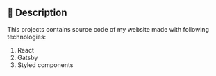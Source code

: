 
## 🚀 Description

This projects contains source code of my website made with following technologies: 

1. React
2. Gatsby
3. Styled components


